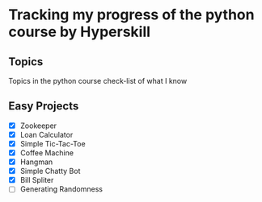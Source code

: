 # Tracking my progress of the python course by Hyperskill
## Topics

Topics in the python course check-list of what I know

## Easy Projects

- [x] Zookeeper
- [x] Loan Calculator
- [x] Simple Tic-Tac-Toe
- [x] Coffee Machine
- [x] Hangman
- [x] Simple Chatty Bot
- [x] Bill Spliter
- [ ] Generating Randomness
